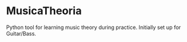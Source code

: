 # MusicaTheoria
Python tool for learning music theory during practice. Initially set up for Guitar/Bass. 
